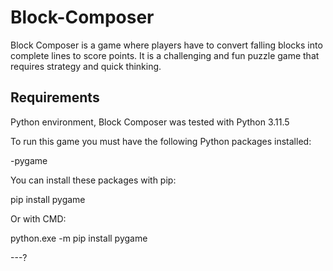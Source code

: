 # Block-Composer
Block Composer is a game where players have to convert falling blocks into complete lines to score points. It is a challenging and fun puzzle game that requires strategy and quick thinking.

## Requirements

Python environment, Block Composer was tested with Python 3.11.5

To run this game you must have the following Python packages installed:

-pygame

You can install these packages with pip:

pip install pygame

Or with CMD:

python.exe -m pip install pygame

---?
